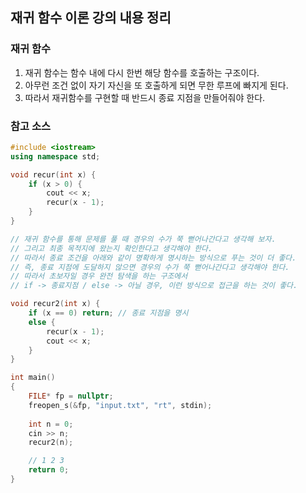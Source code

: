 ## 재귀 함수 이론 강의 내용 정리

### 재귀 함수
1. 재귀 함수는 함수 내에 다시 한번 해당 함수를 호출하는 구조이다.
2. 아무런 조건 없이 자기 자신을 또 호출하게 되면 무한 루프에 빠지게 된다.
3. 따라서 재귀함수를 구현할 때 반드시 종료 지점을 만들어줘야 한다.

### 참고 소스
``` Cpp
#include <iostream>
using namespace std;

void recur(int x) {
	if (x > 0) {
		cout << x;
		recur(x - 1);
	}
}

// 재귀 함수를 통해 문제를 풀 때 경우의 수가 쭉 뻗어나간다고 생각해 보자.
// 그리고 최종 목적지에 왔는지 확인한다고 생각해야 한다.
// 따라서 종료 조건을 아래와 같이 명확하게 명시하는 방식으로 푸는 것이 더 좋다.
// 즉, 종료 지점에 도달하지 않으면 경우의 수가 쭉 뻗어나간다고 생각해야 한다.
// 따라서 초보자일 경우 완전 탐색을 하는 구조에서 
// if -> 종료지점 / else -> 아닐 경우, 이런 방식으로 접근을 하는 것이 좋다.

void recur2(int x) {
	if (x == 0) return; // 종료 지점을 명시
	else {
		recur(x - 1);
		cout << x;
	}
}

int main()
{
	FILE* fp = nullptr;
	freopen_s(&fp, "input.txt", "rt", stdin);
	
	int n = 0;
	cin >> n;
	recur2(n);

	// 1 2 3
	return 0;
}
```
